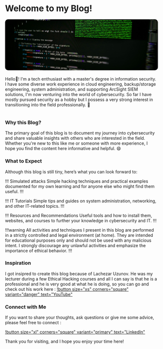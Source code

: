 # Welcome to my Blog!

<img src="/static/welcome.jpg" style="border-radius: 10px;"/>
<br/><br/> 
Hello👋! I'm a tech enthusiast with a master's degree in information security. I have some diverse work experience in cloud engineering, backup/storage engineering, system administration, and supporting ArcSight SIEM solutions, I'm now venturing into the world of cybersecurity. So far I have mostly pursued security as a hobby but I possess a very strong interest in transitioning into the field professionally. 👀
<br/><br/> 

### Why this Blog?
The primary goal of this blog is to document my journey into cybersecurity and share valuable insights with others who are interested in the field. Whether you're new to this like me or someone with more experience, I hope you find the content here informative and helpful. 😄



### What to Expect

Although this blog is still tiny, here’s what you can look forward to:

!!! Simulated attacks
Simple hacking techniques and practical examples documented for my own learning and for anyone else who might find them useful.
!!!

!!! IT Tutorials
Simple tips and guides on system administration, networking, and other IT-related topics. 
!!!

!!! Resources and Recommendations
Useful tools and how to install them, websites, and courses to further your knowledge in cybersecurity and IT.
!!!

!!!warning 
All activities and techniques I present in this blog are performed in a strictly controlled and legal environment (at home). They are intended for educational purposes only and should not be used with any malicious intent. I strongly discourage any unlawful activities and emphasize the importance of ethical behavior.
!!!

### Inspiration
I got insipred to create this blog because of Lachezar Uzunov. He was my lecturer during a few Ethical Hacking courses and all I can say is that he is a professional and he is very good at what he is doing, so you can go and check out his work here : [!button size="xs" corners="square" variant="danger" text="YouTube"](https://www.youtube.com/@Lsecqt)

### Connect with Me
If you want to share your thoughts, ask questions or give me some advice, please feel free to connect :

[!button size="xl" corners="square" variant="primary" text="LinkedIn"](https://www.linkedin.com/in/nikolay-ivanov-5818b5144) 

Thank you for visiting, and I hope you enjoy your time here!
